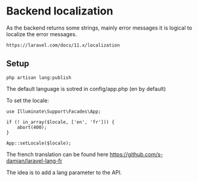 # Backend localization

As the backend returns some strings, mainly error messages it is logical to localize the error messages.

    https://laravel.com/docs/11.x/localization


## Setup

    php artisan lang:publish

The default language is sotred in config/app.php (en by default)

To set the locale:

    use Illuminate\Support\Facades\App;

    if (! in_array($locale, ['en', 'fr'])) {
        abort(400);
    }

    App::setLocale($locale);

The french translation can be found here https://github.com/s-damian/laravel-lang-fr

The idea is to add a lang parameter to the API.


